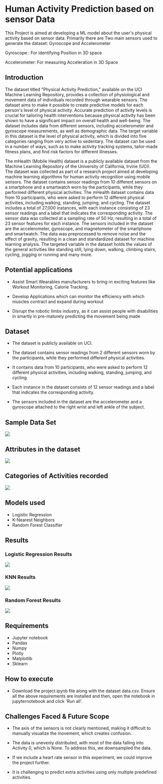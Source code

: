 # Human Activity Prediction based on sensor Data


This Project is aimed at developing a ML model about the user's physical activity based on sensor data. Primarily there are Two main sensors used to generate the dataset: Gyroscope and Accelerometer

Gyroscope : For identifying Position in 3D space

Accelerometer: For measuring Acceleration in 3D Space

## Introduction

The dataset titled "Physical Activity Prediction," available on the UCI Machine Learning Repository, provides a collection of physiological and movement data of individuals recorded through wearable sensors. The dataset aims to make it possible to create predictive models for each person's level of physical activity. Accurate prediction of activity levels is crucial for tailoring health interventions because physical activity has been shown to have a significant impact on overall health and well-being. The dataset includes data from different sensors, including accelerometer and gyroscope measurements, as well as demographic data. The target variable in this dataset is the level of physical activity, which is divided into five categories ranging from very active to sedentary. The dataset can be used in a number of ways, such as to make activity tracking systems, tailor-made fitness plans, and find risk factors for different illnesses.

The mHealth (Mobile Health) dataset is a publicly available dataset from the Machine Learning Repository of the University of California, Irvine (UCI). The dataset was collected as part of a research project aimed at developing machine learning algorithms for human activity recognition using mobile sensors. The dataset contains sensor readings from 10 different sensors on a smartphone and a smartwatch worn by the participants, while they performed different physical activities. The mHealth dataset contains data from 10 participants, who were asked to perform 12 different physical activities, including walking, standing, jumping, and cycling. The dataset includes a total of 27,000 instances, with each instance consisting of 23 sensor readings and a label that indicates the corresponding activity. The sensor data was collected at a sampling rate of 50 Hz, resulting in a total of 23 sensor features for each instance. The sensors included in the dataset are the accelerometer, gyroscope, and magnetometer of the smartphone and smartwatch. The data was preprocessed to remove noise and the effect of gravity, resulting in a clean and standardized dataset for machine learning analysis. The targeted variable in the dataset holds the values of the general activities like standing still, lying down, walking, climbing stairs, cycling, jogging or running and many more.

## Potential applications


* Assist Smart Wearables manufacturers to bring-in exciting features like Workout Monitoring, Calorie Tracking.

* Develop Applications which can monitor the efficiency with which muscles contract and expand during workout

* Disrupt the robotic limbs industry, as it can assist people with disabilities in smartly in pre-maturely predicting the movement being made

## Dataset

* The dataset is publicly available on UCI.

* The dataset contains sensor readings from 2 different sensors worn by the participants, while they performed different physical activities.

* It contains data from 10 participants, who were asked to perform 12 different physical activities, including walking, standing, jumping, and cycling.

* Each instance in the dataset consists of 12 sensor readings and a label that indicates the corresponding activity.

* The sensors included in the dataset are the accelerometer and a gyroscope attached to the right wrist and left ankle of the subject.

## Sample Data Set

![](pics/data_set_sample.png)

## Attributes in the dataset

![](pics/attributes.png)

## Categories of Activities recorded
![](pics/activities.png)

## Models used

* Logistic Regression
* K-Nearest Neighbors
* Random Forest Classifier



## Results

### Logistic Regression Results
![](pics/logistic_score.png)

### KNN Results
![](pics/knn_score.png)

### Random Forest Results
![](pics/random_forest_score.png)

## Requirements 

* Jupyter notebook
* Pandas
* Numpy
* Plotly
* Matplotlib
* Sklearn

## How to execute

* Download the project.ipynb file along with the dataset data.csv. Ensure all the above requirements are installed and then, open the notebook in jupyternotebook and click 'Run all'.

## Challenges Faced & Future Scope


* The axis of the sensors is not clearly mentioned, making it difficult to manually visualize the movement, which creates confusion.

* The data is unevenly distributed, with most of the data falling into Activity 0, which is None. To address this, we downsampled the data.

* If we include a heart rate sensor in this experiment, we could improve the project further.

* It is challenging to predict extra activities using only multiple predefined activities.
